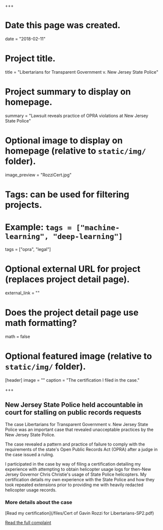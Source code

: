 +++
# Date this page was created.
date = "2018-02-11"

# Project title.
title = "Libertarians for Transparent Government v. New Jersey State Police"

# Project summary to display on homepage.
summary = "Lawsuit reveals practice of OPRA violations at New Jersey State Police"

# Optional image to display on homepage (relative to `static/img/` folder).
image_preview = "RozziCert.jpg"

# Tags: can be used for filtering projects.
# Example: `tags = ["machine-learning", "deep-learning"]`
tags = ["opra", "legal"]

# Optional external URL for project (replaces project detail page).
external_link = ""

# Does the project detail page use math formatting?
math = false

# Optional featured image (relative to `static/img/` folder).
[header]
image = ""
caption = "The certification I filed in the case."

+++
## New Jersey State Police held accountable in court for stalling on public records requests

The case Libertarians for Transparent Government v. New Jersey State Police was an important case that revealed
unacceptable practices by the New Jersey State Police.

The case revealed a pattern and practice of failure to comply with the requirements of the state's Open Public Records Act (OPRA) after a judge in the case issued a ruling. 

I participated in the case by way of filing a certification detailing my experience with attempting to obtain helicopter usage logs
for then-New Jersey Governor Chris Christie's usage of State Police helicopters. My certification details my own experience with the State Police and how they took repeated extensions prior to providing me with heavily redacted helicopter usage records.

### More details about the case

[Read my certification](/files/Cert of Gavin Rozzi for Libertarians-SP2.pdf)

[Read the full complaint](https://drive.google.com/file/d/0B66zM58TlOVKRTZERjNvNm1xM0U/view)
